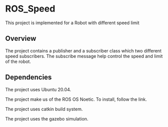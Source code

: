 # ROS_Speed
This project is implemented for a Robot with different speed limit

## Overview
The project contains a publisher and a subscriber class which two different speed subscribers. The subscribe message help control the speed and limit of the robot.

## Dependencies
The project uses Ubuntu 20.04.

The project make us of the ROS OS Noetic. To install, follow the link.

The project uses catkin build system.

The project uses the gazebo simulation.

